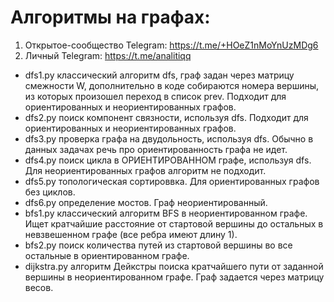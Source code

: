 # Алгоритмы на графах:

1. Открытое-сообщество Telegram: https://t.me/+HOeZ1nMoYnUzMDg6 
2. Личный Telegram: https://t.me/analitiqq

- dfs1.py классический алгоритм dfs, граф задан через матрицу смежности W, дополнительно в коде собираются номера вершины, из которых произошел переход в список prev. Подходит для ориентированных и неориентированных графов.
- dfs2.py поиск компонент связности, используя dfs. Подходит для ориентированных и неориентированных графов.
- dfs3.py проверка графа на двудольность, используя dfs. Обычно в данных задачах речь про ориентированность графа не идет.
- dfs4.py поиск цикла в ОРИЕНТИРОВАННОМ графе, используя dfs. Для неориентированных графов алгоритм не подходит.
- dfs5.py топологическая сортироввка. Для ориентированных графов без циклов.
- dfs6.py определение мостов. Граф неориентированный.
- bfs1.py классический алгоритм BFS в неориентированном графе. Ищет кратчайшие расстояние от стартовой вершины до остальных в невзвешенном графе (все ребра имеют длину 1). 
- bfs2.py поиск количества путей из стартовой вершины во все остальные в ориентированном графе.
- dijkstra.py алгоритм Дейкстры поиска кратчайшего пути от заданной вершины в неориентированном графе. Граф задается через матрицу весов.


